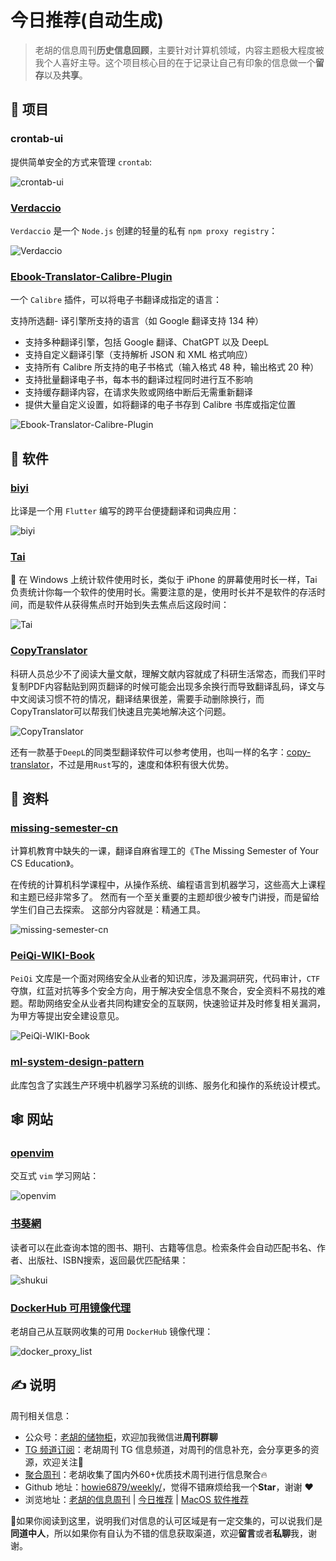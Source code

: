 # 今日推荐(自动生成)

> 老胡的信息周刊**历史信息回顾**，主要针对计算机领域，内容主题极大程度被我个人喜好主导。这个项目核心目的在于记录让自己有印象的信息做一个**留存**以及**共享**。


## 🎯 项目 

### crontab-ui

提供简单安全的方式来管理 `crontab`:

![crontab-ui](https://images-1252557999.file.myqcloud.com/uPic/crontab-ui.gif) 

### [Verdaccio](https://github.com/verdaccio/verdaccio)

`Verdaccio` 是一个 `Node.js` 创建的轻量的私有 `npm proxy registry`：

![Verdaccio](https://images-1252557999.file.myqcloud.com/uPic/CRinc4.jpg) 

### [Ebook-Translator-Calibre-Plugin](https://github.com/bookfere/Ebook-Translator-Calibre-Plugin)

一个 `Calibre` 插件，可以将电子书翻译成指定的语言：

支持所选翻- 译引擎所支持的语言（如 Google 翻译支持 134 种）
- 支持多种翻译引擎，包括 Google 翻译、ChatGPT 以及 DeepL
- 支持自定义翻译引擎（支持解析 JSON 和 XML 格式响应）
- 支持所有 Calibre 所支持的电子书格式（输入格式 48 种，输出格式 20 种）
- 支持批量翻译电子书，每本书的翻译过程同时进行互不影响
- 支持缓存翻译内容，在请求失败或网络中断后无需重新翻译
- 提供大量自定义设置，如将翻译的电子书存到 Calibre 书库或指定位置

![Ebook-Translator-Calibre-Plugin](https://images-1252557999.file.myqcloud.com/uPic/Ebook-Translator-Calibre-Plugin.png) 

## 🤖 软件 

### [biyi](https://github.com/lijy91/biyi)

比译是一个用 `Flutter` 编写的跨平台便捷翻译和词典应用：

![biyi](https://images-1252557999.file.myqcloud.com/uPic/biyi.jpg) 

### [Tai](https://github.com/Planshit/Tai)

👻 在 Windows 上统计软件使用时长，类似于 iPhone 的屏幕使用时长一样，Tai 负责统计你每一个软件的使用时长。需要注意的是，使用时长并不是软件的存活时间，而是软件从获得焦点时开始到失去焦点后这段时间：

![Tai](https://images-1252557999.file.myqcloud.com/uPic/Tai.jpeg) 

### [CopyTranslator](https://github.com/CopyTranslator/CopyTranslator)

科研人员总少不了阅读大量文献，理解文献内容就成了科研生活常态，而我们平时复制PDF内容黏贴到网页翻译的时候可能会出现多余换行而导致翻译乱码，译文与中文阅读习惯不符的情况，翻译结果很差，需要手动删除换行，而CopyTranslator可以帮我们快速且完美地解决这个问题。

![CopyTranslator](https://images-1252557999.file.myqcloud.com/uPic/CopyTranslator.gif)

还有一款基于`DeepL`的同类型翻译软件可以参考使用，也叫一样的名字：[copy-translator](https://github.com/zu1k/copy-translator)，不过是用`Rust`写的，速度和体积有很大优势。 

## 👀 资料 

### [missing-semester-cn](https://missing-semester-cn.github.io/)

计算机教育中缺失的一课，翻译自麻省理工的《The Missing Semester of Your CS Education》。

在传统的计算机科学课程中，从操作系统、编程语言到机器学习，这些高大上课程和主题已经非常多了。 然而有一个至关重要的主题却很少被专门讲授，而是留给学生们自己去探索。 这部分内容就是：精通工具。

![missing-semester-cn](https://images-1252557999.file.myqcloud.com/uPic/Vs1K4g.png) 

### [PeiQi-WIKI-Book](https://github.com/PeiQi0/PeiQi-WIKI-Book)

`PeiQi` 文库是一个面对网络安全从业者的知识库，涉及漏洞研究，代码审计，`CTF` 夺旗，红蓝对抗等多个安全方向，用于解决安全信息不聚合，安全资料不易找的难题。帮助网络安全从业者共同构建安全的互联网，快速验证并及时修复相关漏洞，为甲方等提出安全建设意见。

![PeiQi-WIKI-Book](https://images-1252557999.file.myqcloud.com/uPic/PeiQi-WIKI-Book.png) 

### [ml-system-design-pattern](https://github.com/mercari/ml-system-design-pattern)

此库包含了实践生产环境中机器学习系统的训练、服务化和操作的系统设计模式。 

## 🕸 网站 

### [openvim](https://www.openvim.com/)

交互式 `vim` 学习网站：

![openvim](https://images-1252557999.file.myqcloud.com/uPic/openvim.jpg) 

### [书葵網](https://www.shukui.net/)

读者可以在此查询本馆的图书、期刊、古籍等信息。检索条件会自动匹配书名、作者、出版社、ISBN搜索，返回最优匹配结果：

![shukui](https://images-1252557999.file.myqcloud.com/uPic/shukui.jpg) 

### [DockerHub 可用镜像代理](https://www.fre321.com/docker_proxy_list)

老胡自己从互联网收集的可用 `DockerHub` 镜像代理：

![docker_proxy_list](https://images-1252557999.file.myqcloud.com/uPic/docker_proxy_list.jpg) 

## ✍️ 说明

周刊相关信息：

- 公众号：[老胡的储物柜](https://images-1252557999.file.myqcloud.com/uPic/ETIbMe.jpg)，欢迎加我微信进**周刊群聊**
- [TG 频道订阅](https://t.me/howie_weekly)：老胡周刊 TG 信息频道，对周刊的信息补充，会分享更多的资源，欢迎关注👏
- [聚合周刊](https://www.fre321.com/weekly)：老胡收集了国内外60+优质技术周刊进行信息聚合🔥
- Github 地址：[howie6879/weekly/](https://github.com/howie6879/weekly/)，觉得不错麻烦给我一个**Star**，谢谢 ❤️
- 浏览地址：[老胡的信息周刊](https://weekly.howie6879.com) | [今日推荐](https://weekly.howie6879.com/recommend/index.html) | [MacOS 软件推荐](https://weekly.howie6879.com/soft/mac.html)

🙌如果你阅读到这里，说明我们对信息的认可区域是有一定交集的，可以说我们是**同道中人**，所以如果你有自认为不错的信息获取渠道，欢迎**留言**或者**私聊**我，谢谢。